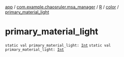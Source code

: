 [app](../../../index.md) / [com.example.chaosruler.msa_manager](../../index.md) / [R](../index.md) / [color](index.md) / [primary_material_light](.)

# primary_material_light

`static val primary_material_light: `[`Int`](https://kotlinlang.org/api/latest/jvm/stdlib/kotlin/-int/index.html)
`static val primary_material_light: `[`Int`](https://kotlinlang.org/api/latest/jvm/stdlib/kotlin/-int/index.html)